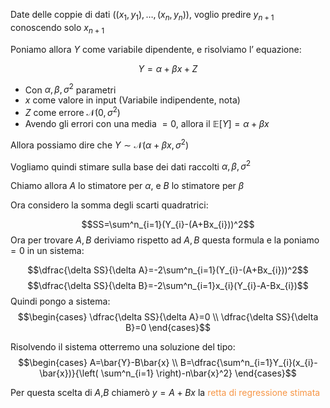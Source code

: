 Date delle coppie di dati $((x_{1},y_{1}),\dots,(x_{n},y_{n}))$, voglio predire $y_{n+1}$ conoscendo solo $x_{n+1}$

Poniamo allora $Y$ come variabile dipendente, e risolviamo l’ equazione:

$$Y=\alpha+\beta x+Z$$
- Con $\alpha,\beta,\sigma^2$ parametri 
- $x$ come valore in input (Variabile indipendente, nota)
- $Z$ come errore $\mathcal{N}(0,\sigma^2)$
- Avendo gli errori con una media $=0$, allora il $\mathbb{E}[Y]=\alpha+\beta x$

Allora possiamo dire che $Y\sim\mathcal{N}(\alpha+\beta x,\sigma^2)$

Vogliamo quindi stimare sulla base dei dati raccolti $\alpha,\beta,\sigma^2$

Chiamo allora $A$ lo stimatore per $\alpha$, e $B$ lo stimatore per $\beta$

Ora considero la somma degli scarti quadratrici: 

$$SS=\sum^n_{i=1}(Y_{i}-(A+Bx_{i}))^2$$
Ora per trovare $A,B$ deriviamo rispetto ad $A,B$ questa formula e la poniamo $=0$ in un sistema:

$$\dfrac{\delta SS}{\delta A}=-2\sum^n_{i=1}(Y_{i}-(A+Bx_{i}))^2$$
$$\dfrac{\delta SS}{\delta B}=-2\sum^n_{i=1}x_{i}(Y_{i}-A-Bx_{i})$$
Quindi pongo a sistema:
$$\begin{cases}
\dfrac{\delta SS}{\delta A}=0 \\
\dfrac{\delta SS}{\delta B}=0
\end{cases}$$

Risolvendo il sistema otterremo una soluzione del tipo:
$$\begin{cases}
A=\bar{Y}-B\bar{x} \\
B=\dfrac{\sum^n_{i=1}Y_{i}(x_{i}-\bar{x})}{\left( \sum^n_{i=1} \right)-n\bar{x}^2}
\end{cases}$$

Per questa scelta di $A$,$B$ chiamerò $y=A+Bx$ la <font color="#f79646">retta di regressione stimata</font>